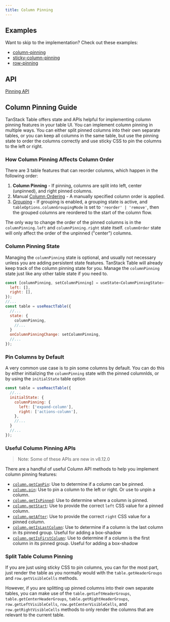 ```yaml
---
title: Column Pinning
---
```


## Examples

Want to skip to the implementation? Check out these examples:

- [column-pinning](../framework/react/examples/column-pinning)
- [sticky-column-pinning](../framework/react/examples/column-pinning/sticky)
- [row-pinning](../framework/react/examples/row-pinning)

## API

[Pinning API](../api/features/pinning)

## Column Pinning Guide

TanStack Table offers state and APIs helpful for implementing column pinning features in your table UI. You can implement column pinning in multiple ways. You can either split pinned columns into their own separate tables, or you can keep all columns in the same table, but use the pinning state to order the columns correctly and use sticky CSS to pin the columns to the left or right.

### How Column Pinning Affects Column Order

There are 3 table features that can reorder columns, which happen in the following order:

1. **Column Pinning** - If pinning, columns are split into left, center (unpinned), and right pinned columns.
2. Manual [Column Ordering](../guide/column-ordering) - A manually specified column order is applied.
3. [Grouping](../guide/grouping) - If grouping is enabled, a grouping state is active, and `tableOptions.columnGroupingMode` is set to `'reorder' | 'remove'`, then the grouped columns are reordered to the start of the column flow.

The only way to change the order of the pinned columns is in the `columnPinning.left` and `columnPinning.right` state itself. `columnOrder` state will only affect the order of the unpinned ("center") columns.

### Column Pinning State

Managing the `columnPinning` state is optional, and usually not necessary unless you are adding persistent state features. TanStack Table will already keep track of the column pinning state for you. Manage the `columnPinning` state just like any other table state if you need to.

```jsx
const [columnPinning, setColumnPinning] = useState<ColumnPinningState>({
  left: [],
  right: [],
});
//...
const table = useReactTable({
  //...
  state: {
    columnPinning,
    //...
  }
  onColumnPinningChange: setColumnPinning,
  //...
});
```

### Pin Columns by Default

A very common use case is to pin some columns by default. You can do this by either initializing the `columnPinning` state with the pinned columnIds, or by using the `initialState` table option

```jsx
const table = useReactTable({
  //...
  initialState: {
    columnPinning: {
      left: ['expand-column'],
      right: ['actions-column'],
    },
    //...
  }
  //...
});
```

### Useful Column Pinning APIs

> Note: Some of these APIs are new in v8.12.0

There are a handful of useful Column API methods to help you implement column pinning features:

- [`column.getCanPin`](../api/features/pinning#getcanpin): Use to determine if a column can be pinned.
- [`column.pin`](../api/features/pinning#pin): Use to pin a column to the left or right. Or use to unpin a column.
- [`column.getIsPinned`](../api/features/pinning#getispinned): Use to determine where a column is pinned.
- [`column.getStart`](../api/features/pinning#getstart): Use to provide the correct `left` CSS value for a pinned column.
- [`column.getAfter`](../api/features/pinning#getafter): Use to provide the correct `right` CSS value for a pinned column.
- [`column.getIsLastColumn`](../api/features/pinning#getislastcolumn): Use to determine if a column is the last column in its pinned group. Useful for adding a box-shadow
- [`column.getIsFirstColumn`](../api/features/pinning#getisfirstcolumn): Use to determine if a column is the first column in its pinned group. Useful for adding a box-shadow

### Split Table Column Pinning

If you are just using sticky CSS to pin columns, you can for the most part, just render the table as you normally would with the `table.getHeaderGroups` and `row.getVisibleCells` methods.

However, if you are splitting up pinned columns into their own separate tables, you can make use of the `table.getLeftHeaderGroups`, `table.getCenterHeaderGroups`, `table.getRightHeaderGroups`, `row.getLeftVisibleCells`, `row.getCenterVisibleCells`, and `row.getRightVisibleCells` methods to only render the columns that are relevant to the current table.
